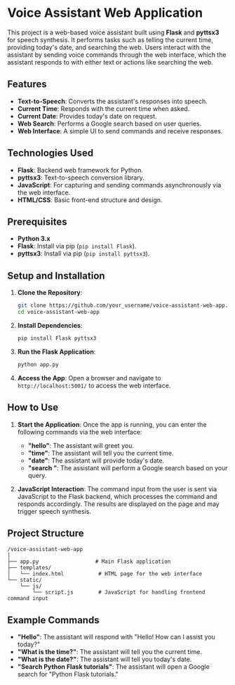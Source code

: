 # Voice Assistant Web Application

This project is a web-based voice assistant built using **Flask** and **pyttsx3** for speech synthesis. It performs tasks such as telling the current time, providing today's date, and searching the web. Users interact with the assistant by sending voice commands through the web interface, which the assistant responds to with either text or actions like searching the web.

## Features

- **Text-to-Speech**: Converts the assistant's responses into speech.
- **Current Time**: Responds with the current time when asked.
- **Current Date**: Provides today's date on request.
- **Web Search**: Performs a Google search based on user queries.
- **Web Interface**: A simple UI to send commands and receive responses.

## Technologies Used

- **Flask**: Backend web framework for Python.
- **pyttsx3**: Text-to-speech conversion library.
- **JavaScript**: For capturing and sending commands asynchronously via the web interface.
- **HTML/CSS**: Basic front-end structure and design.

## Prerequisites

- **Python 3.x**
- **Flask**: Install via pip (`pip install Flask`).
- **pyttsx3**: Install via pip (`pip install pyttsx3`).

## Setup and Installation

1. **Clone the Repository**:

   ```bash
   git clone https://github.com/your_username/voice-assistant-web-app.git
   cd voice-assistant-web-app
   ```

2. **Install Dependencies**:

   ```bash
   pip install Flask pyttsx3
   ```

3. **Run the Flask Application**:

   ```bash
   python app.py
   ```

4. **Access the App**: Open a browser and navigate to `http://localhost:5001/` to access the web interface.

## How to Use

1. **Start the Application**: Once the app is running, you can enter the following commands via the web interface:
   - **"hello"**: The assistant will greet you.
   - **"time"**: The assistant will tell you the current time.
   - **"date"**: The assistant will provide today's date.
   - **"search <query>"**: The assistant will perform a Google search based on your query.

2. **JavaScript Interaction**: The command input from the user is sent via JavaScript to the Flask backend, which processes the command and responds accordingly. The results are displayed on the page and may trigger speech synthesis.

## Project Structure

```
/voice-assistant-web-app
│
├── app.py                  # Main Flask application
├── templates/
│   └── index.html           # HTML page for the web interface
└── static/
    └── js/
        └── script.js        # JavaScript for handling frontend command input
```

## Example Commands

- **"Hello"**: The assistant will respond with "Hello! How can I assist you today?"
- **"What is the time?"**: The assistant will tell you the current time.
- **"What is the date?"**: The assistant will tell you today's date.
- **"Search Python Flask tutorials"**: The assistant will open a Google search for "Python Flask tutorials."

